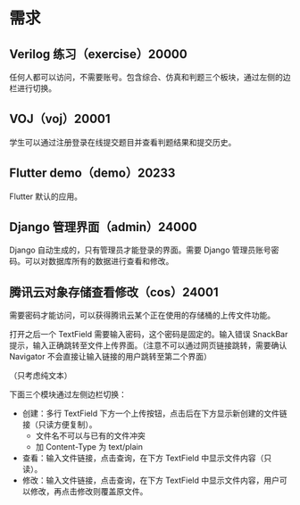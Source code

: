 # 需求

## Verilog 练习（exercise）20000

任何人都可以访问，不需要账号。包含综合、仿真和判题三个板块，通过左侧的边栏进行切换。

## VOJ（voj）20001

学生可以通过注册登录在线提交题目并查看判题结果和提交历史。

## Flutter demo（demo）20233

Flutter 默认的应用。

## Django 管理界面（admin）24000

Django 自动生成的，只有管理员才能登录的界面。需要 Django 管理员账号密码。可以对数据库所有的数据进行查看和修改。

## 腾讯云对象存储查看修改（cos）24001

需要密码才能访问，可以获得腾讯云某个正在使用的存储桶的上传文件功能。

打开之后一个 TextField 需要输入密码，这个密码是固定的。输入错误 SnackBar 提示，输入正确跳转至文件上传界面。（注意不可以通过网页链接跳转，需要确认 Navigator 不会直接让输入链接的用户跳转至第二个界面）

（只考虑纯文本）

下面三个模块通过左侧边栏切换：

- 创建：多行 TextField 下方一个上传按钮，点击后在下方显示新创建的文件链接（只读方便复制）。
    - 文件名不可以与已有的文件冲突
    - 加 Content-Type 为 text/plain
- 查看：输入文件链接，点击查询，在下方 TextField 中显示文件内容（只读）。
- 修改：输入文件链接，点击查询，在下方 TextField 中显示文件内容，用户可以修改，再点击修改则覆盖原文件。
